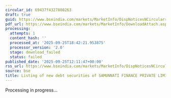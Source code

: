```yaml
---
circular_id: 69437f4327880263
draft: true
guid: https://www.bseindia.com/markets/MarketInfo/DispNoticesNCirculars.aspx?Noticeid={9C742F0C-22EF-4832-A002-6BD942086389}&noticeno=20250925-21&dt=09/25/2025&icount=21&totcount=65&flag=0
pdf_url: https://www.bseindia.com/markets/MarketInfo/DownloadAttach.aspx?id=20250925-21&attachedId=
processing:
  attempts: 1
  content_hash: ''
  processed_at: '2025-09-25T18:42:21.953875'
  processor_version: '2.0'
  stage: download_failed
  status: failed
published_date: '2025-09-25T12:11:47+00:00'
rss_url: https://www.bseindia.com/markets/MarketInfo/DispNoticesNCirculars.aspx?Noticeid={9C742F0C-22EF-4832-A002-6BD942086389}&noticeno=20250925-21&dt=09/25/2025&icount=21&totcount=65&flag=0
source: bse
title: Listing of new debt securities of SAMUNNATI FINANCE PRIVATE LIMITED
---
```


Processing in progress...